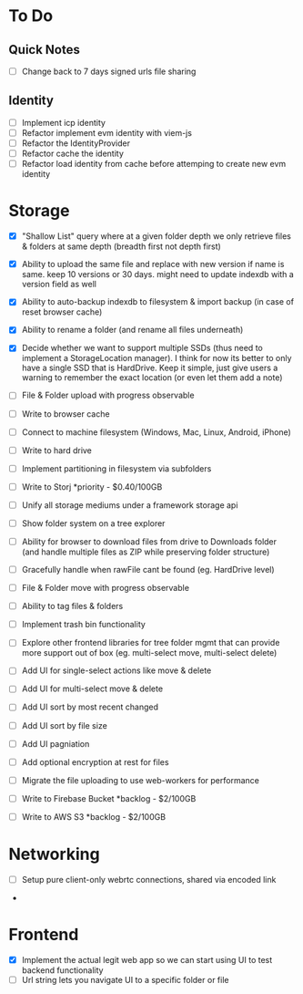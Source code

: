 # To Do

## Quick Notes

- [ ] Change back to 7 days signed urls file sharing

## Identity

- [ ] Implement icp identity
- [ ] Refactor implement evm identity with viem-js
- [ ] Refactor the IdentityProvider
- [ ] Refactor cache the identity
- [ ] Refactor load identity from cache before attemping to create new evm identity

# Storage

- [x] "Shallow List" query where at a given folder depth we only retrieve files & folders at same depth (breadth first not depth first)
- [x] Ability to upload the same file and replace with new version if name is same. keep 10 versions or 30 days. might need to update indexdb with a version field as well
- [x] Ability to auto-backup indexdb to filesystem & import backup (in case of reset browser cache)
- [x] Ability to rename a folder (and rename all files underneath)

- [x] Decide whether we want to support multiple SSDs (thus need to implement a StorageLocation manager). I think for now its better to only have a single SSD that is HardDrive. Keep it simple, just give users a warning to remember the exact location (or even let them add a note)
- [ ] File & Folder upload with progress observable
- [ ] Write to browser cache
- [ ] Connect to machine filesystem (Windows, Mac, Linux, Android, iPhone)
- [ ] Write to hard drive
- [ ] Implement partitioning in filesystem via subfolders
- [ ] Write to Storj \*priority - $0.40/100GB
- [ ] Unify all storage mediums under a framework storage api
- [ ] Show folder system on a tree explorer

- [ ] Ability for browser to download files from drive to Downloads folder (and handle multiple files as ZIP while preserving folder structure)
- [ ] Gracefully handle when rawFile cant be found (eg. HardDrive level)

- [ ] File & Folder move with progress observable
- [ ] Ability to tag files & folders
- [ ] Implement trash bin functionality

- [ ] Explore other frontend libraries for tree folder mgmt that can provide more support out of box (eg. multi-select move, multi-select delete)
- [ ] Add UI for single-select actions like move & delete
- [ ] Add UI for multi-select move & delete
- [ ] Add UI sort by most recent changed
- [ ] Add UI sort by file size
- [ ] Add UI pagniation
- [ ] Add optional encryption at rest for files

- [ ] Migrate the file uploading to use web-workers for performance
- [ ] Write to Firebase Bucket \*backlog - $2/100GB
- [ ] Write to AWS S3 \*backlog - $2/100GB

# Networking

- [ ] Setup pure client-only webrtc connections, shared via encoded link
-

# Frontend

- [x] Implement the actual legit web app so we can start using UI to test backend functionality
- [ ] Url string lets you navigate UI to a specific folder or file
